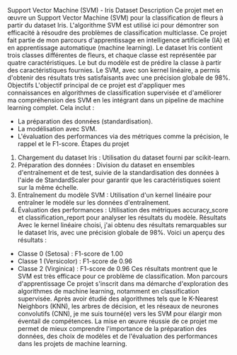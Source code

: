 ﻿Support Vector Machine (SVM) - Iris Dataset
Description
Ce projet met en œuvre un Support Vector Machine (SVM) pour la classification de fleurs à partir du dataset Iris. L'algorithme SVM est utilisé ici pour démontrer son efficacité à résoudre des problèmes de classification multiclasse. Ce projet fait partie de mon parcours d'apprentissage en intelligence artificielle (IA) et en apprentissage automatique (machine learning).
Le dataset Iris contient trois classes différentes de fleurs, et chaque classe est représentée par quatre caractéristiques. Le but du modèle est de prédire la classe à partir des caractéristiques fournies. Le SVM, avec son kernel linéaire, a permis d'obtenir des résultats très satisfaisants avec une précision globale de 98%.
Objectifs
L'objectif principal de ce projet est d'appliquer mes connaissances en algorithmes de classification supervisée et d'améliorer ma compréhension des SVM en les intégrant dans un pipeline de machine learning complet. Cela inclut :
* La préparation des données (standardisation).
* La modélisation avec SVM.
* L'évaluation des performances via des métriques comme la précision, le rappel et le F1-score.
Étapes du projet
1. Chargement du dataset Iris : Utilisation du dataset fourni par scikit-learn.
2. Préparation des données : Division du dataset en ensembles d'entraînement et de test, suivie de la standardisation des données à l'aide de StandardScaler pour garantir que les caractéristiques soient sur la même échelle.
3. Entraînement du modèle SVM : Utilisation d'un kernel linéaire pour entraîner le modèle sur les données d'entraînement.
4. Évaluation des performances : Utilisation des métriques accuracy_score et classification_report pour analyser les résultats du modèle.
Résultats
Avec le kernel linéaire choisi, j'ai obtenu des résultats remarquables sur le dataset Iris, avec une précision globale de 98%. Voici un aperçu des résultats :
* Classe 0 (Setosa) : F1-score de 1.00
* Classe 1 (Versicolor) : F1-score de 0.96
* Classe 2 (Virginica) : F1-score de 0.96
Ces résultats montrent que le SVM est très efficace pour ce problème de classification.
Mon parcours d'apprentissage
Ce projet s'inscrit dans ma démarche d'exploration des algorithmes de machine learning, notamment en classification supervisée. Après avoir étudié des algorithmes tels que le K-Nearest Neighbors (KNN), les arbres de décision, et les réseaux de neurones convolutifs (CNN), je me suis tourné(e) vers les SVM pour élargir mon éventail de compétences.
La mise en œuvre réussie de ce projet me permet de mieux comprendre l'importance de la préparation des données, des choix de modèles et de l'évaluation des performances dans les projets de machine learning.